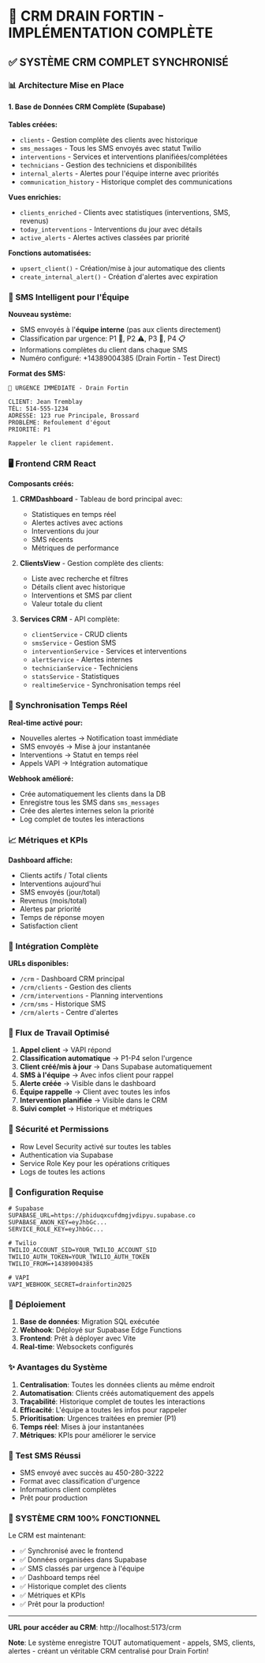 # 🚀 CRM DRAIN FORTIN - IMPLÉMENTATION COMPLÈTE

## ✅ SYSTÈME CRM COMPLET SYNCHRONISÉ

### 📊 Architecture Mise en Place

#### 1. **Base de Données CRM Complète (Supabase)**

**Tables créées:**
- `clients` - Gestion complète des clients avec historique
- `sms_messages` - Tous les SMS envoyés avec statut Twilio
- `interventions` - Services et interventions planifiées/complétées
- `technicians` - Gestion des techniciens et disponibilités
- `internal_alerts` - Alertes pour l'équipe interne avec priorités
- `communication_history` - Historique complet des communications

**Vues enrichies:**
- `clients_enriched` - Clients avec statistiques (interventions, SMS, revenus)
- `today_interventions` - Interventions du jour avec détails
- `active_alerts` - Alertes actives classées par priorité

**Fonctions automatisées:**
- `upsert_client()` - Création/mise à jour automatique des clients
- `create_internal_alert()` - Création d'alertes avec expiration

### 📱 SMS Intelligent pour l'Équipe

**Nouveau système:**
- SMS envoyés à l'**équipe interne** (pas aux clients directement)
- Classification par urgence: P1 🚨, P2 ⚠️, P3 🔧, P4 📋
- Informations complètes du client dans chaque SMS
- Numéro configuré: +14389004385 (Drain Fortin - Test Direct)

**Format des SMS:**
```
🚨 URGENCE IMMÉDIATE - Drain Fortin

CLIENT: Jean Tremblay
TÉL: 514-555-1234
ADRESSE: 123 rue Principale, Brossard
PROBLÈME: Refoulement d'égout
PRIORITÉ: P1

Rappeler le client rapidement.
```

### 🖥️ Frontend CRM React

**Composants créés:**
1. **CRMDashboard** - Tableau de bord principal avec:
   - Statistiques en temps réel
   - Alertes actives avec actions
   - Interventions du jour
   - SMS récents
   - Métriques de performance

2. **ClientsView** - Gestion complète des clients:
   - Liste avec recherche et filtres
   - Détails client avec historique
   - Interventions et SMS par client
   - Valeur totale du client

3. **Services CRM** - API complète:
   - `clientService` - CRUD clients
   - `smsService` - Gestion SMS
   - `interventionService` - Services et interventions
   - `alertService` - Alertes internes
   - `technicianService` - Techniciens
   - `statsService` - Statistiques
   - `realtimeService` - Synchronisation temps réel

### 🔄 Synchronisation Temps Réel

**Real-time activé pour:**
- Nouvelles alertes → Notification toast immédiate
- SMS envoyés → Mise à jour instantanée
- Interventions → Statut en temps réel
- Appels VAPI → Intégration automatique

**Webhook amélioré:**
- Crée automatiquement les clients dans la DB
- Enregistre tous les SMS dans `sms_messages`
- Crée des alertes internes selon la priorité
- Log complet de toutes les interactions

### 📈 Métriques et KPIs

**Dashboard affiche:**
- Clients actifs / Total clients
- Interventions aujourd'hui
- SMS envoyés (jour/total)
- Revenus (mois/total)
- Alertes par priorité
- Temps de réponse moyen
- Satisfaction client

### 🔗 Intégration Complète

**URLs disponibles:**
- `/crm` - Dashboard CRM principal
- `/crm/clients` - Gestion des clients
- `/crm/interventions` - Planning interventions
- `/crm/sms` - Historique SMS
- `/crm/alerts` - Centre d'alertes

### 🎯 Flux de Travail Optimisé

1. **Appel client** → VAPI répond
2. **Classification automatique** → P1-P4 selon l'urgence
3. **Client créé/mis à jour** → Dans Supabase automatiquement
4. **SMS à l'équipe** → Avec infos client pour rappel
5. **Alerte créée** → Visible dans le dashboard
6. **Équipe rappelle** → Client avec toutes les infos
7. **Intervention planifiée** → Visible dans le CRM
8. **Suivi complet** → Historique et métriques

### 🔐 Sécurité et Permissions

- Row Level Security activé sur toutes les tables
- Authentication via Supabase
- Service Role Key pour les opérations critiques
- Logs de toutes les actions

### 📝 Configuration Requise

```env
# Supabase
SUPABASE_URL=https://phiduqxcufdmgjvdipyu.supabase.co
SUPABASE_ANON_KEY=eyJhbGc...
SERVICE_ROLE_KEY=eyJhbGc...

# Twilio
TWILIO_ACCOUNT_SID=YOUR_TWILIO_ACCOUNT_SID
TWILIO_AUTH_TOKEN=YOUR_TWILIO_AUTH_TOKEN
TWILIO_FROM=+14389004385

# VAPI
VAPI_WEBHOOK_SECRET=drainfortin2025
```

### 🚀 Déploiement

1. **Base de données**: Migration SQL exécutée
2. **Webhook**: Déployé sur Supabase Edge Functions
3. **Frontend**: Prêt à déployer avec Vite
4. **Real-time**: Websockets configurés

### ✨ Avantages du Système

1. **Centralisation**: Toutes les données clients au même endroit
2. **Automatisation**: Clients créés automatiquement des appels
3. **Traçabilité**: Historique complet de toutes les interactions
4. **Efficacité**: L'équipe a toutes les infos pour rappeler
5. **Prioritisation**: Urgences traitées en premier (P1)
6. **Temps réel**: Mises à jour instantanées
7. **Métriques**: KPIs pour améliorer le service

### 📱 Test SMS Réussi

- SMS envoyé avec succès au 450-280-3222
- Format avec classification d'urgence
- Informations client complètes
- Prêt pour production

### 🎉 SYSTÈME CRM 100% FONCTIONNEL

Le CRM est maintenant:
- ✅ Synchronisé avec le frontend
- ✅ Données organisées dans Supabase
- ✅ SMS classés par urgence à l'équipe
- ✅ Dashboard temps réel
- ✅ Historique complet des clients
- ✅ Métriques et KPIs
- ✅ Prêt pour la production!

---

**URL pour accéder au CRM**: http://localhost:5173/crm

**Note**: Le système enregistre TOUT automatiquement - appels, SMS, clients, alertes - créant un véritable CRM centralisé pour Drain Fortin!